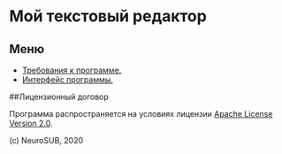# Мой текстовый редактор

## Меню

- [Требования к программе.](/a/)
- [Интерфейс программы.](/b/)

##Лицензионный договор

Программа распространяется на условиях лицензии [Apache License Version 2.0](https://apache.org/licenses/LICENSE-2.0.txt).

(c) NeuroSUB, 2020